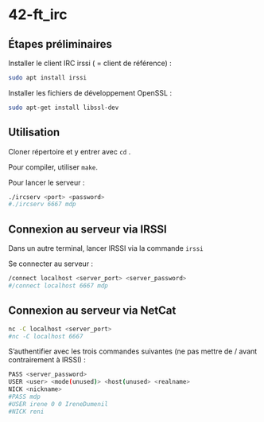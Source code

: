 # 42-ft_irc

## Étapes préliminaires

Installer le client IRC irssi ( = client de référence) :

```bash
sudo apt install irssi
```

Installer les fichiers de développement OpenSSL : 

```bash
sudo apt-get install libssl-dev
```

## Utilisation

Cloner répertoire et y entrer avec `cd` .

Pour compiler, utiliser `make`.

Pour lancer le serveur : 

```bash
./ircserv <port> <password>
#./ircserv 6667 mdp
```

## Connexion au serveur via IRSSI

Dans un autre terminal, lancer IRSSI via la commande `irssi`

Se connecter au serveur : 

```bash
/connect localhost <server_port> <server_password>
#/connect localhost 6667 mdp
```

## Connexion au serveur via NetCat

```bash
nc -C localhost <server_port>
#nc -C localhost 6667
```

S’authentifier avec les trois commandes suivantes (ne pas mettre de / avant contrairement à IRSSI) :

```bash
PASS <server_password>
USER <user> <mode(unused)> <host(unused> <realname>
NICK <nickname>
#PASS mdp
#USER irene 0 0 IreneDumenil
#NICK reni
```
